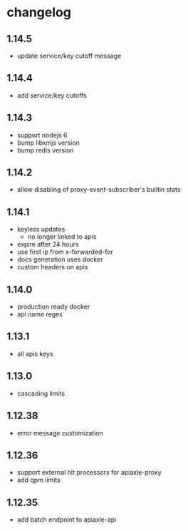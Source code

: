 changelog
=========

1.14.5
------
- update service/key cutoff message

1.14.4
------
- add service/key cutoffs

1.14.3
------
- support nodejs 6
- bump libxmjs version
- bump redis version

1.14.2
------
- allow disabling of proxy-event-subscriber's builtin stats

1.14.1
------
- keyless updates
  - no longer linked to apis
 - expire after 24 hours
  - use first ip from x-forwarded-for
- docs generation uses docker
- custom headers on apis


1.14.0
------
- production ready docker
- api name regex

1.13.1
------
- all apis keys

1.13.0
-------
- cascading limits

1.12.38
-------
- error message customization

1.12.36
-------
- support external hit processors for apiaxle-proxy
- add qpm limits

1.12.35
-------
- add batch endpoint to apiaxle-api
